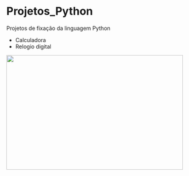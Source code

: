 # Projetos_Python

Projetos de fixação da linguagem Python 

- Calculadora
- Relogio digital

<p align="">
  <img width="460" height="300" src="">
</p>

